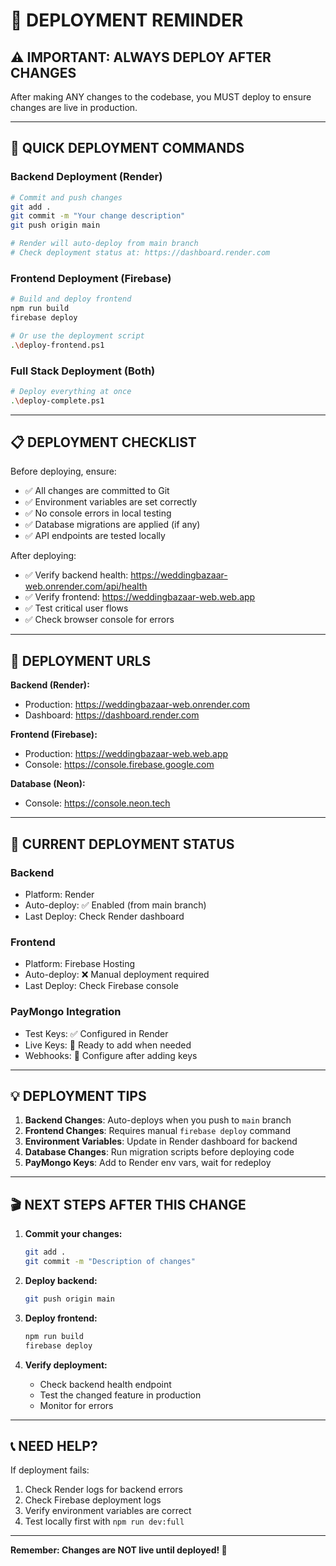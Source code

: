 # 🚀 DEPLOYMENT REMINDER

## ⚠️ IMPORTANT: ALWAYS DEPLOY AFTER CHANGES

After making ANY changes to the codebase, you MUST deploy to ensure changes are live in production.

---

## 🎯 QUICK DEPLOYMENT COMMANDS

### Backend Deployment (Render)
```bash
# Commit and push changes
git add .
git commit -m "Your change description"
git push origin main

# Render will auto-deploy from main branch
# Check deployment status at: https://dashboard.render.com
```

### Frontend Deployment (Firebase)
```bash
# Build and deploy frontend
npm run build
firebase deploy

# Or use the deployment script
.\deploy-frontend.ps1
```

### Full Stack Deployment (Both)
```bash
# Deploy everything at once
.\deploy-complete.ps1
```

---

## 📋 DEPLOYMENT CHECKLIST

Before deploying, ensure:
- ✅ All changes are committed to Git
- ✅ Environment variables are set correctly
- ✅ No console errors in local testing
- ✅ Database migrations are applied (if any)
- ✅ API endpoints are tested locally

After deploying:
- ✅ Verify backend health: https://weddingbazaar-web.onrender.com/api/health
- ✅ Verify frontend: https://weddingbazaar-web.web.app
- ✅ Test critical user flows
- ✅ Check browser console for errors

---

## 🔗 DEPLOYMENT URLS

**Backend (Render):**
- Production: https://weddingbazaar-web.onrender.com
- Dashboard: https://dashboard.render.com

**Frontend (Firebase):**
- Production: https://weddingbazaar-web.web.app
- Console: https://console.firebase.google.com

**Database (Neon):**
- Console: https://console.neon.tech

---

## 🚨 CURRENT DEPLOYMENT STATUS

### Backend
- Platform: Render
- Auto-deploy: ✅ Enabled (from main branch)
- Last Deploy: Check Render dashboard

### Frontend
- Platform: Firebase Hosting
- Auto-deploy: ❌ Manual deployment required
- Last Deploy: Check Firebase console

### PayMongo Integration
- Test Keys: ✅ Configured in Render
- Live Keys: 📝 Ready to add when needed
- Webhooks: 📝 Configure after adding keys

---

## 💡 DEPLOYMENT TIPS

1. **Backend Changes**: Auto-deploys when you push to `main` branch
2. **Frontend Changes**: Requires manual `firebase deploy` command
3. **Environment Variables**: Update in Render dashboard for backend
4. **Database Changes**: Run migration scripts before deploying code
5. **PayMongo Keys**: Add to Render env vars, wait for redeploy

---

## 🎬 NEXT STEPS AFTER THIS CHANGE

1. **Commit your changes:**
   ```bash
   git add .
   git commit -m "Description of changes"
   ```

2. **Deploy backend:**
   ```bash
   git push origin main
   ```

3. **Deploy frontend:**
   ```bash
   npm run build
   firebase deploy
   ```

4. **Verify deployment:**
   - Check backend health endpoint
   - Test the changed feature in production
   - Monitor for errors

---

## 📞 NEED HELP?

If deployment fails:
1. Check Render logs for backend errors
2. Check Firebase deployment logs
3. Verify environment variables are correct
4. Test locally first with `npm run dev:full`

---

**Remember: Changes are NOT live until deployed! 🚀**
